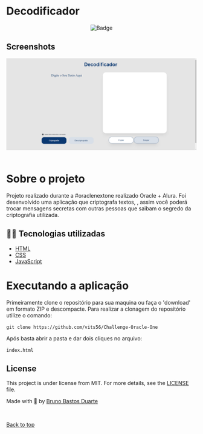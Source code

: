 # Decodificador


<div align="center">


![Badge](https://d335luupugsy2.cloudfront.net/cms%2Ffiles%2F10224%2F1659462279Badge_Sharer_Alura_ChallengeOracleONE_2000x2000_V3.png?utm_campaign=alura_latam_-_challenge_email_projeto_1_br&utm_medium=email&utm_source=RD+Station)


</div>

## Screenshots

<div align="center" id="top"> 
  <img src="./images/screen1.png" alt="" />
</div>
<br/>

# Sobre o projeto

Projeto realizado durante a #oraclenextone realizado Oracle + Alura. Foi desenvolvido uma aplicação que criptografa textos, , assim você poderá trocar mensagens secretas com outras pessoas que saibam o segredo da criptografia utilizada.

## 🧑‍💻 Tecnologias utilizadas

- [HTML](https://developer.mozilla.org/pt-BR/docs/Web/HTML)
- [CSS](https://developer.mozilla.org/pt-BR/docs/Web/CSS)
- [JavaScript](https://developer.mozilla.org/pt-BR/docs/Web/JavaScript)

# Executando a aplicação

Primeiramente clone o repositório para sua maquina ou faça o 'download' em formato ZIP e descompacte. Para realizar a clonagem do repositório utilize o comando:

    git clone https://github.com/vits56/Challenge-Oracle-One

Após basta abrir a pasta e dar dois cliques no arquivo:

    index.html


## License

This project is under license from MIT. For more details, see the [LICENSE](LICENSE) file.

Made with 💜 by <a href="https://github.com/vits56" target="_blank">Bruno Bastos Duarte</a>

&#xa0;

<a href="#top">Back to top</a>
